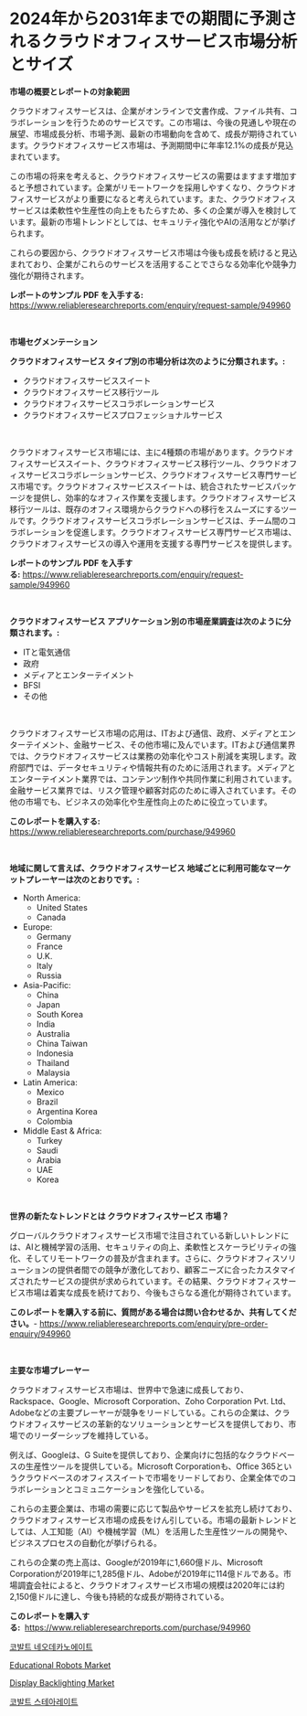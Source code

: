 <p><h1>2024年から2031年までの期間に予測されるクラウドオフィスサービス市場分析とサイズ</h1></p><p><strong>市場の概要とレポートの対象範囲</strong></p>
<p><p>クラウドオフィスサービスは、企業がオンラインで文書作成、ファイル共有、コラボレーションを行うためのサービスです。この市場は、今後の見通しや現在の展望、市場成長分析、市場予測、最新の市場動向を含めて、成長が期待されています。クラウドオフィスサービス市場は、予測期間中に年率12.1%の成長が見込まれています。</p><p>この市場の将来を考えると、クラウドオフィスサービスの需要はますます増加すると予想されています。企業がリモートワークを採用しやすくなり、クラウドオフィスサービスがより重要になると考えられています。また、クラウドオフィスサービスは柔軟性や生産性の向上をもたらすため、多くの企業が導入を検討しています。最新の市場トレンドとしては、セキュリティ強化やAIの活用などが挙げられます。</p><p>これらの要因から、クラウドオフィスサービス市場は今後も成長を続けると見込まれており、企業がこれらのサービスを活用することでさらなる効率化や競争力強化が期待されます。</p></p>
<p><strong>レポートのサンプル PDF を入手する:</strong> <a href="https://www.reliableresearchreports.com/enquiry/request-sample/949960">https://www.reliableresearchreports.com/enquiry/request-sample/949960</a></p>
<p>&nbsp;</p>
<p><strong>市場セグメンテーション</strong></p>
<p><strong>クラウドオフィスサービス タイプ別の市場分析は次のように分類されます。:</strong></p>
<p><ul><li>クラウドオフィスサービススイート</li><li>クラウドオフィスサービス移行ツール</li><li>クラウドオフィスサービスコラボレーションサービス</li><li>クラウドオフィスサービスプロフェッショナルサービス</li></ul></p>
<p>&nbsp;</p>
<p><p>クラウドオフィスサービス市場には、主に4種類の市場があります。クラウドオフィスサービススイート、クラウドオフィスサービス移行ツール、クラウドオフィスサービスコラボレーションサービス、クラウドオフィスサービス専門サービス市場です。クラウドオフィスサービススイートは、統合されたサービスパッケージを提供し、効率的なオフィス作業を支援します。クラウドオフィスサービス移行ツールは、既存のオフィス環境からクラウドへの移行をスムーズにするツールです。クラウドオフィスサービスコラボレーションサービスは、チーム間のコラボレーションを促進します。クラウドオフィスサービス専門サービス市場は、クラウドオフィスサービスの導入や運用を支援する専門サービスを提供します。</p></p>
<p><strong>レポートのサンプル PDF を入手する:</strong>&nbsp;<a href="https://www.reliableresearchreports.com/enquiry/request-sample/949960">https://www.reliableresearchreports.com/enquiry/request-sample/949960</a></p>
<p>&nbsp;</p>
<p><strong> クラウドオフィスサービス アプリケーション別の市場産業調査は次のように分類されます。:</strong></p>
<p><ul><li>ITと電気通信</li><li>政府</li><li>メディアとエンターテイメント</li><li>BFSI</li><li>その他</li></ul></p>
<p>&nbsp;</p>
<p><p>クラウドオフィスサービス市場の応用は、ITおよび通信、政府、メディアとエンターテイメント、金融サービス、その他市場に及んでいます。ITおよび通信業界では、クラウドオフィスサービスは業務の効率化やコスト削減を実現します。政府部門では、データセキュリティや情報共有のために活用されます。メディアとエンターテイメント業界では、コンテンツ制作や共同作業に利用されています。金融サービス業界では、リスク管理や顧客対応のために導入されています。その他の市場でも、ビジネスの効率化や生産性向上のために役立っています。</p></p>
<p><strong>このレポートを購入する:</strong>&nbsp; <a href="https://www.reliableresearchreports.com/purchase/949960">https://www.reliableresearchreports.com/purchase/949960</a></p>
<p>&nbsp;</p>
<p><strong>地域に関して言えば、クラウドオフィスサービス 地域ごとに利用可能なマーケットプレーヤーは次のとおりです。:</strong></p>
<p><ul>
    <li>
        North America:
        <ul>
            <li>United States</li>
            <li>Canada</li>
        </ul>
    </li>
    <li>
        Europe:
        <ul>
            <li>Germany</li>
            <li>France</li>
            <li>U.K.</li>
            <li>Italy</li>
            <li>Russia</li>
        </ul>
    </li>
    <li>
        Asia-Pacific:
        <ul>
            <li>China</li>
            <li>Japan</li>
            <li>South Korea</li>
            <li>India</li>
            <li>Australia</li>
            <li>China Taiwan</li>
            <li>Indonesia</li>
            <li>Thailand</li>
            <li>Malaysia</li>
        </ul>
    </li>
    <li>
        Latin America:
        <ul>
            <li>Mexico</li>
            <li>Brazil</li>
            <li>Argentina Korea</li>
            <li>Colombia</li>
        </ul>
    </li>
    <li>
        Middle East & Africa:
        <ul>
            <li>Turkey</li>
            <li>Saudi</li>
            <li>Arabia</li>
            <li>UAE</li>
            <li>Korea</li>
        </ul>
    </li>
    </ul></p>
<p>&nbsp;</p>
<p><strong>世界の新たなトレンドとは クラウドオフィスサービス 市場？</strong></p>
<p><p>グローバルクラウドオフィスサービス市場で注目されている新しいトレンドには、AIと機械学習の活用、セキュリティの向上、柔軟性とスケーラビリティの強化、そしてリモートワークの普及が含まれます。さらに、クラウドオフィスソリューションの提供者間での競争が激化しており、顧客ニーズに合ったカスタマイズされたサービスの提供が求められています。その結果、クラウドオフィスサービス市場は着実な成長を続けており、今後もさらなる進化が期待されています。</p></p>
<p><strong>このレポートを購入する前に、質問がある場合は問い合わせるか、共有してください。</strong>- <a href="https://www.reliableresearchreports.com/enquiry/pre-order-enquiry/949960">https://www.reliableresearchreports.com/enquiry/pre-order-enquiry/949960</a></p>
<p>&nbsp;</p>
<p><strong>主要な市場プレーヤー</strong></p>
<p><p>クラウドオフィスサービス市場は、世界中で急速に成長しており、Rackspace、Google、Microsoft Corporation、Zoho Corporation Pvt. Ltd、Adobeなどの主要プレーヤーが競争をリードしている。これらの企業は、クラウドオフィスサービスの革新的なソリューションとサービスを提供しており、市場でのリーダーシップを維持している。</p><p>例えば、Googleは、G Suiteを提供しており、企業向けに包括的なクラウドベースの生産性ツールを提供している。Microsoft Corporationも、Office 365というクラウドベースのオフィススイートで市場をリードしており、企業全体でのコラボレーションとコミュニケーションを強化している。</p><p>これらの主要企業は、市場の需要に応じて製品やサービスを拡充し続けており、クラウドオフィスサービス市場の成長をけん引している。市場の最新トレンドとしては、人工知能（AI）や機械学習（ML）を活用した生産性ツールの開発や、ビジネスプロセスの自動化が挙げられる。</p><p>これらの企業の売上高は、Googleが2019年に1,660億ドル、Microsoft Corporationが2019年に1,285億ドル、Adobeが2019年に114億ドルである。市場調査会社によると、クラウドオフィスサービス市場の規模は2020年には約2,150億ドルに達し、今後も持続的な成長が期待されている。</p></p>
<p><strong>このレポートを購入する:</strong>&nbsp;&nbsp;<a href="https://www.reliableresearchreports.com/purchase/949960">https://www.reliableresearchreports.com/purchase/949960</a></p>
<p><p><a href="https://github.com/fernandotryO5lson96765/Market-Research-Report-List-1/blob/main/94881759138.md">코발트 네오데카노에이트</a></p><p><a href="https://github.com/joannesouthgate/Market-Research-Report-List-2/blob/main/educational-robots-market.md">Educational Robots Market</a></p><p><a href="https://github.com/sofayahoo2023/Market-Research-Report-List-3/blob/main/display-backlighting-market.md">Display Backlighting Market</a></p><p><a href="https://github.com/CliftonFisher9067/Market-Research-Report-List-1/blob/main/70283359137.md">코발트 스테아레이트</a></p></p>